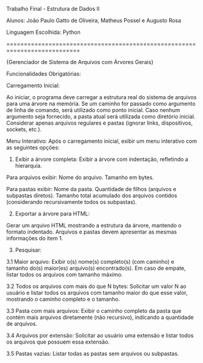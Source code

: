 Trabalho Final - Estrutura de Dados II

Alunos: João Paulo Gatto de Oliveira, Matheus Possel e Augusto Rosa

Linguagem Escolhida: Python

===========================================================================

{Gerenciador de Sistema de Arquivos com Árvores Gerais}

Funcionalidades Obrigatórias:

Carregamento Inicial:

  Ao iniciar, o programa deve carregar a estrutura real do sistema de arquivos para uma árvore na memória.
  Se um caminho for passado como argumento de linha de comando, será utilizado como ponto inicial. Caso nenhum argumento seja fornecido, a pasta atual será utilizada como diretório inicial.
  Considerar apenas arquivos regulares e pastas (ignorar links, dispositivos, sockets, etc.).

Menu Interativo:
  Após o carregamento inicial, exibir um menu interativo com as seguintes opções:

1. Exibir a árvore completa:
  Exibir a árvore com indentação, refletindo a hierarquia.

Para arquivos exibir:
  Nome do arquivo.
  Tamanho em bytes.


Para pastas exibir:
  Nome da pasta.
  Quantidade de filhos (arquivos e subpastas diretos).
  Tamanho total acumulado dos arquivos contidos (considerando recursivamente todos os subpastas).

2. Exportar a árvore para HTML:

  Gerar um arquivo HTML mostrando a estrutura da árvore, mantendo o formato indentado.
  Arquivos e pastas devem apresentar as mesmas informações do item 1.


3. Pesquisar:

  3.1 Maior arquivo:
  Exibir o(s) nome(s) completo(s) (com caminho) e tamanho do(s) maior(es) arquivo(s) encontrado(s). Em caso de empate, listar todos os arquivos com tamanho máximo.

  3.2 Todos os arquivos com mais do que N bytes:
  Solicitar um valor N ao usuário e listar todos os arquivos com tamanho maior do que esse valor, mostrando o caminho completo e o tamanho.

  3.3 Pasta com mais arquivos:
  Exibir o caminho completo da pasta que contém mais arquivos diretamente (não recursivo), indicando a quantidade de arquivos.

  3.4 Arquivos por extensão:
  Solicitar ao usuário uma extensão e listar todos os arquivos que possuem essa extensão.

  3.5 Pastas vazias:
  Listar todas as pastas sem arquivos ou subpastas.
